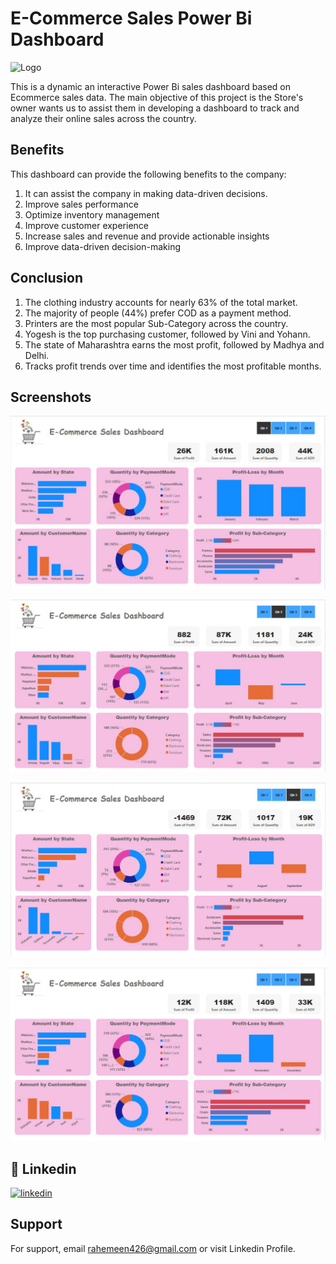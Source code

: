 # E-Commerce Sales Power Bi Dashboard
![Logo](https://mindstacktechnologies.com/wordpress/wp-content/uploads/2018/01/ecommerce-banner.jpg)

This is a dynamic an interactive Power Bi sales dashboard based on Ecommerce sales data. The main objective of this project is the Store's owner wants us to assist them in developing a dashboard to track and analyze their online sales across the country.

## Benefits

This dashboard can provide the following benefits to the company: 

1. It can assist the company in making data-driven decisions.
2. Improve sales performance
3. Optimize inventory management
4. Improve customer experience
5. Increase sales and revenue and provide actionable insights
6. Improve data-driven decision-making

## Conclusion

1. The clothing industry accounts for nearly 63% of the total market.
2. The majority of people (44%) prefer COD as a payment method.
3. Printers are the most popular Sub-Category across the country.
4. Yogesh is the top purchasing customer, followed by Vini and Yohann.
5. The state of Maharashtra earns the most profit, followed by Madhya and Delhi.
6. Tracks profit trends over time and identifies the most profitable months.

## Screenshots

![App Screenshot](https://github.com/rahemeen426/E-Commerce-PowerBi-Dashboard/blob/main/Screenshots/1.JPG)

![App Screenshot](https://github.com/rahemeen426/E-Commerce-PowerBi-Dashboard/blob/main/Screenshots/2.JPG)

![App Screenshot](https://github.com/rahemeen426/E-Commerce-PowerBi-Dashboard/blob/main/Screenshots/3.JPG)

![App Screenshot](https://github.com/rahemeen426/E-Commerce-PowerBi-Dashboard/blob/main/Screenshots/4.JPG)




## 🔗 Linkedin
[![linkedin](https://img.shields.io/badge/linkedin-0A66C2?style=for-the-badge&logo=linkedin&logoColor=white)](https://www.linkedin.com/in/rahemeen-khan-94841a111/)

## Support

For support, email rahemeen426@gmail.com or visit Linkedin Profile.

